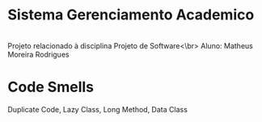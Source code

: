 # Sistema Gerenciamento Academico

<br>Projeto relacionado à disciplina Projeto de Software<\br>
Aluno: Matheus Moreira Rodrigues

# Code Smells
Duplicate Code, Lazy Class, Long Method, Data Class

 
